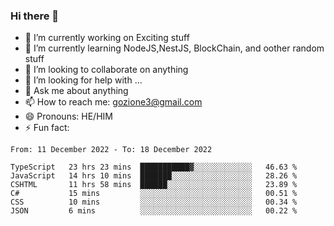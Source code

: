 ### Hi there 👋

<!--
**charlieScript/charlieScript** is a ✨ _special_ ✨ repository because its `README.md` (this file) appears on your GitHub profile.

Here are some ideas to get you started: -->

- 🔭 I’m currently working on Exciting stuff
- 🌱 I’m currently learning NodeJS,NestJS, BlockChain, and oother random stuff
- 👯 I’m looking to collaborate on anything
- 🤔 I’m looking for help with ...
- 💬 Ask me about anything
- 📫 How to reach me: gozione3@gmail.com
- 😄 Pronouns: HE/HIM
- ⚡ Fun fact: 
<!--START_SECTION:waka-->

```text
From: 11 December 2022 - To: 18 December 2022

TypeScript   23 hrs 23 mins  ███████████▓░░░░░░░░░░░░░   46.63 %
JavaScript   14 hrs 10 mins  ███████░░░░░░░░░░░░░░░░░░   28.26 %
CSHTML       11 hrs 58 mins  ██████░░░░░░░░░░░░░░░░░░░   23.89 %
C#           15 mins         ░░░░░░░░░░░░░░░░░░░░░░░░░   00.51 %
CSS          10 mins         ░░░░░░░░░░░░░░░░░░░░░░░░░   00.34 %
JSON         6 mins          ░░░░░░░░░░░░░░░░░░░░░░░░░   00.22 %
```

<!--END_SECTION:waka-->
